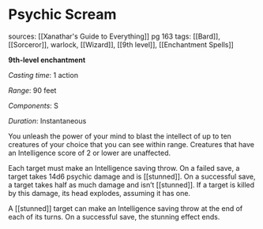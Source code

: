 # Psychic Scream
sources: [[Xanathar's Guide to Everything]] pg 163
tags: [[Bard]], [[Sorceror]], warlock, [[Wizard]], [[9th level]], [[Enchantment Spells]]

**9th-level enchantment**

*Casting time*: 1 action

*Range*: 90 feet

*Components*: S

*Duration*: Instantaneous

You unleash the power of your mind to blast the intellect of up to ten creatures of your choice that you can see within range. Creatures that have an Intelligence score of 2 or lower are unaffected.

Each target must make an Intelligence saving throw. On a failed save, a target takes 14d6 psychic damage and is [[stunned]]. On a successful save, a target takes half as much damage and isn’t [[stunned]]. If a target is killed by this damage, its head explodes, assuming it has one.

A [[stunned]] target can make an Intelligence saving throw at the end of each of its turns. On a successful save, the stunning effect ends.
